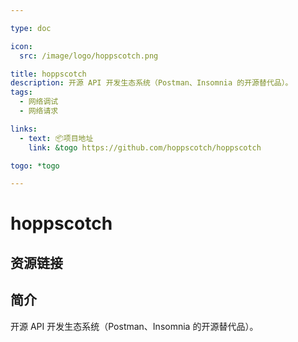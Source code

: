 ```yaml
---

type: doc

icon:
  src: /image/logo/hoppscotch.png

title: hoppscotch
description: 开源 API 开发生态系统（Postman、Insomnia 的开源替代品）。
tags:
  - 网络调试
  - 网络请求

links:
  - text: 📦项目地址
    link: &togo https://github.com/hoppscotch/hoppscotch

togo: *togo

---
```


<ShowLogo />

# hoppscotch

<ShowTags />

<ShowBreadcrumb />

## 资源链接

<ShowLinks />

## 简介

开源 API 开发生态系统（Postman、Insomnia 的开源替代品）。
